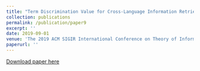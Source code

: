 ```yaml
---
title: "Term Discrimination Value for Cross-Language Information Retrieval"
collection: publications
permalink: /publication/paper9
excerpt: ''
date: 2019-09-01
venue: 'The 2019 ACM SIGIR International Conference on Theory of Information Retrieval'
paperurl: ''
---
```



[Download paper here](https://dl.acm.org/doi/pdf/10.1145/3341981.3344252)


